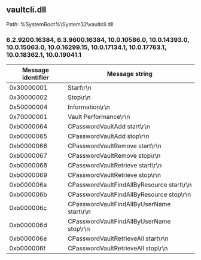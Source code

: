 ## vaultcli.dll

Path: %SystemRoot%\System32\vaultcli.dll

### 6.2.9200.16384, 6.3.9600.16384, 10.0.10586.0, 10.0.14393.0, 10.0.15063.0, 10.0.16299.15, 10.0.17134.1, 10.0.17763.1, 10.0.18362.1, 10.0.19041.1

Message identifier | Message string
--- | ---
0x30000001 | Start\r\n
0x30000002 | Stop\r\n
0x50000004 | Information\r\n
0x70000001 | Vault Performance\r\n
0xb0000064 | CPasswordVaultAdd start\r\n
0xb0000065 | CPasswordVaultAdd stop\r\n
0xb0000066 | CPasswordVaultRemove start\r\n
0xb0000067 | CPasswordVaultRemove stop\r\n
0xb0000068 | CPasswordVaultRetrieve start\r\n
0xb0000069 | CPasswordVaultRetrieve stop\r\n
0xb000006a | CPasswordVaultFindAllByResource start\r\n
0xb000006b | CPasswordVaultFindAllByResource stop\r\n
0xb000006c | CPasswordVaultFindAllByUserName start\r\n
0xb000006d | CPasswordVaultFindAllByUserName stop\r\n
0xb000006e | CPasswordVaultRetrieveAll start\r\n
0xb000006f | CPasswordVaultRetrieveAll stop\r\n
